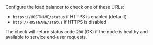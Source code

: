 Configure the load balancer to check one of these URLs:
 - `https://HOSTNAME/status` if HTTPS is enabled (default)
 - `http://HOSTNAME/status` if HTTPS is disabled

The check will return status code `200` (OK) if the node is healthy and available to service end-user requests.
